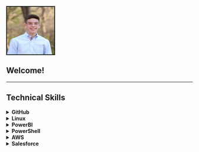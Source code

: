 <img src="IMG_2613.JPG" alt="Rooks Hunter Avatar" width="128" height="128" align="center" border="2">

<h2>Welcome!</h2>

<hr>

<h2><b>Technical Skills</b></h2>

<details closed>
  <summary><b>GitHub</b></summary>
  <br>
  <p>I completed the "First Day on Github" and "First Week on Github" Learning Paths. As a result of the training, I learned about the basic worflow and operations involved in utillizing Github to its full potential.
    Skills developed include:
  <ul>
    <li>Communicating Using Markdown</li>
    <li>Uploading a project to Github</li>
    <li>Customizing Github pages</li>
    <li>Utilizing pull requests</li>
    <li>Resolving merge conflicts</li>
    <li>Securing workflows</li>

  </ul>
  <img src="Screen Shot 2019-09-04 at 10.44.09 AM.png" alt="First Day on GitHub" width="600" height="400" border="2">
  <img src="github-2.png" alt="First Week on GitHub" width="600" height="400" border="2">
  </p>
</details>

<details closed>
  <summary><b>Linux</b></summary>
  <br>
  <p>Skills include:
  <ul>
    <li></li>

  </ul>
  </p>
</details>

<details closed>
  <summary><b>PowerBI</b></summary>
  <br>
  <p>Data analysis and visualization skills include:
  <ul>
    <li></li>

  </ul>
  </p>
</details>

<details closed>
  <summary><b>PowerShell</b></summary>
  <br>
  <p>Skills include:
  <ul>
    <li></li>

  </ul>
  </p> 
</details>

<details closed>
  <summary><b>AWS</b></summary>
  <br>
  <p>Skills include:
  <ul>
    <li></li>

  </ul>
  </p>
</details>
  
<details closed>
  <summary><b>Salesforce</b></summary>
  <br>
  <p>Skills include:
  <ul>
    <li></li>

  </ul>
  </p> 
</details>
